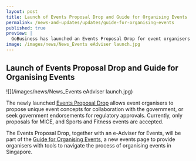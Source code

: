 ```yaml
---
layout: post
title: Launch of Events Proposal Drop and Guide for Organising Events
permalink: /news-and-updates/updates/guide-for-organising-events
published: true
preview: |
  GoBusiness has launched an Events Proposal Drop for event organisers seeking collaboration with the government. Other tools to help businesses navigate the process of organising events can also be found on the newly launched Guide for Organising Events.
image: /images/news/News_Events eAdviser launch.jpg
---
```


## Launch of Events Proposal Drop and Guide for Organising Events

![](/images/news/News_Events eAdviser launch.jpg)

The newly launched [Events Proposal Drop](/gobiz-guides/guide-for-organising-events/?src=news#propose_unique_events) allows event organisers to propose unique event concepts for collaboration with the government, or seek government endorsements for regulatory approvals. Currently, only proposals for MICE, and Sports and Fitness events are accepted.

The Events Proposal Drop, together with an e-Adviser for Events, will be part of the [Guide for Organising Events](/gobiz-guides/guide-for-organising-events/?src=news#e-Adviser_for_events), a new events page to provide organisers with tools to navigate the process of organising events in Singapore.
